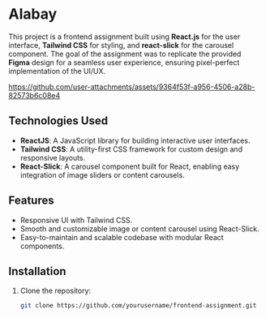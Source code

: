 
# Alabay
This project is a frontend assignment built using **React.js** for the user interface, **Tailwind CSS** for styling, and **react-slick** for the carousel component. The goal of the assignment was to replicate the provided **Figma** design for a seamless user experience, ensuring pixel-perfect implementation of the UI/UX.

https://github.com/user-attachments/assets/9364f53f-a956-4506-a28b-82573b6c08e4

## Technologies Used

- **ReactJS**: A JavaScript library for building interactive user interfaces.
- **Tailwind CSS**: A utility-first CSS framework for custom design and responsive layouts.
- **React-Slick**: A carousel component built for React, enabling easy integration of image sliders or content carousels.

## Features

- Responsive UI with Tailwind CSS.
- Smooth and customizable image or content carousel using React-Slick.
- Easy-to-maintain and scalable codebase with modular React components.

## Installation

1. Clone the repository:

   ```bash
   git clone https://github.com/yourusername/frontend-assignment.git
